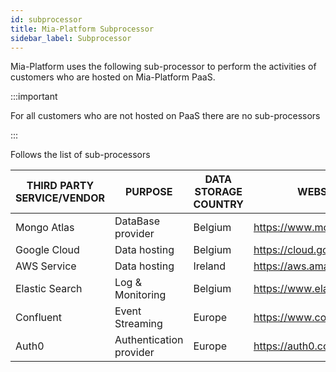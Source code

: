 ```yaml
---
id: subprocessor
title: Mia-Platform Subprocessor
sidebar_label: Subprocessor
---
```

Mia-Platform uses the following sub-processor to perform the activities of customers who are hosted on Mia-Platform PaaS.

:::important

For all customers who are not hosted on PaaS there are no sub-processors

:::

Follows the list of sub-processors

| THIRD PARTY SERVICE/VENDOR | PURPOSE           | DATA STORAGE COUNTRY | WEBSITE                   |
|----------------------------|-------------------|----------------|---------------------------|
| Mongo Atlas                | DataBase provider | Belgium        | <https://www.mongodb.com/>  |
| Google Cloud               | Data hosting      | Belgium        | <https://cloud.google.com/> |
| AWS Service                | Data hosting      | Ireland        | <https://aws.amazon.com/>   |
| Elastic Search             | Log & Monitoring  | Belgium        | <https://www.elastic.co/>   |
| Confluent                  | Event Streaming   | Europe         | <https://www.confluent.io/> |
| Auth0                      | Authentication provider| Europe    | <https://auth0.com/>        |
